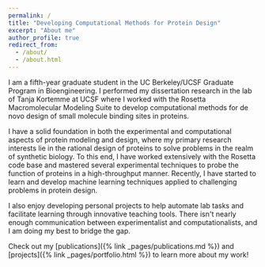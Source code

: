```yaml
---
permalink: /
title: "Developing Computational Methods for Protein Design"
excerpt: "About me"
author_profile: true
redirect_from: 
  - /about/
  - /about.html
---
```


I am a fifth-year graduate student in the UC Berkeley/UCSF Graduate Program in Bioengineering. I performed my 
dissertation research in the lab of Tanja Kortemme at UCSF where I worked with the Rosetta Macromolecular Modeling Suite
to develop computational methods for de novo design of small molecule binding sites in proteins.

I have a solid foundation in both the experimental and computational aspects of protein modeling and design, where my 
primary research interests lie in the rational design of proteins to solve problems in the realm of synthetic 
biology. To this end, I have worked extensively with the Rosetta code base and mastered several experimental techniques
to probe the function of proteins in a high-throughput manner. Recently, I have started to learn and develop machine 
learning techniques applied to challenging problems in protein design.

I also enjoy developing personal projects to help automate lab tasks and facilitate learning through innovative teaching 
tools. There isn't nearly enough communication between experimentalist and computationalists, and I am doing my best
to bridge the gap.

Check out my [publications]({% link _pages/publications.md %}) and [projects]({% link _pages/portfolio.html %}) to learn
more about my work!